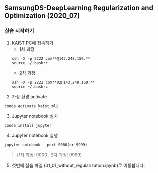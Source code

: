 ## SamsungDS-DeepLearning Regularization and Optimization (2020_07)

### 실습 시작하기

1. KAIST PC에 접속하기
    - 1차 과정
    ```
    ssh -X -p 2222 com**@143.248.159.**
    source ~/.bashrc
    ```    
    - 2차 과정
    ```
    ssh -X -p 2222 com**02@143.248.159.**
    source ~/.bashrc
    ```
2. 가상 환경 activate
```
conda activate kaist_mli
```

3. Jupyter notebook 설치 
```
conda install jupyter
```


4. Jupyter notebook 실행 
```
jupyter notebook --port 9000(or 9999)
```
> (1차 과정: 9000 , 2차 과정: 9999)

5. 첫번째 실습 파일 (01_01_without_regularization.ipynb)로 이동합니다. 

